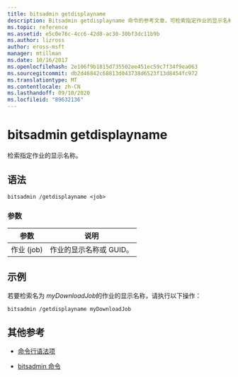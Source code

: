 ```yaml
---
title: bitsadmin getdisplayname
description: Bitsadmin getdisplayname 命令的参考文章，可检索指定作业的显示名称。
ms.topic: reference
ms.assetid: e5c0e76c-4cc6-42d8-ac30-30bf3dc11b9b
ms.author: lizross
author: eross-msft
manager: mtillman
ms.date: 10/16/2017
ms.openlocfilehash: 2e106f9b1815d735502ee451ec59c7f34f9ea063
ms.sourcegitcommit: db2d46842c68813d043738d6523f13d8454fc972
ms.translationtype: MT
ms.contentlocale: zh-CN
ms.lasthandoff: 09/10/2020
ms.locfileid: "89632136"
---
```

# <a name="bitsadmin-getdisplayname"></a>bitsadmin getdisplayname

检索指定作业的显示名称。

## <a name="syntax"></a>语法

```
bitsadmin /getdisplayname <job>
```

### <a name="parameters"></a>参数

| 参数 | 说明 |
| -------------- | -------------- |
| 作业 (job) | 作业的显示名称或 GUID。 |

## <a name="examples"></a>示例

若要检索名为 *myDownloadJob*的作业的显示名称，请执行以下操作：

```
bitsadmin /getdisplayname myDownloadJob
```

## <a name="additional-references"></a>其他参考

- [命令行语法项](command-line-syntax-key.md)

- [bitsadmin 命令](bitsadmin.md)
